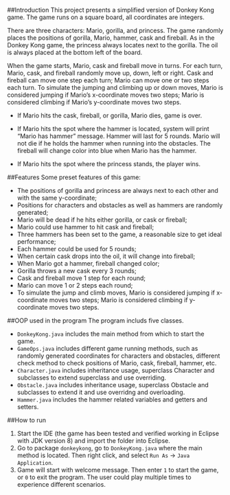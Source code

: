 
##Introduction
This project presents a simplified version of Donkey Kong game. The game runs on a square board, all coordinates are integers. 

There are three characters: Mario, gorilla, and princess. The game randomly places the positions of gorilla, Mario, hammer, cask and fireball. As in the Donkey Kong game, the princess always locates next to the gorilla. The oil is always placed at the bottom left of the board.

When the game starts, Mario, cask and fireball move in turns. For each turn, Mario, cask, and fireball randomly move up, down, left or right. Cask and fireball can move one step each turn; Mario can move one or two steps each turn. To simulate the jumping and climbing up or down moves, Mario is considered jumping if Mario’s x-coordinate moves two steps; Mario is considered climbing if Mario’s y-coordinate moves two steps.

* If Mario hits the cask, fireball, or gorilla, Mario dies, game is over.

* If Mario hits the spot where the hammer is located, system will print “Mario has hammer” message. Hammer will last for 5 rounds. Mario will not die if he holds the hammer when running into the obstacles. The fireball will change color into blue when Mario has the hammer.

* If Mario hits the spot where the princess stands, the player wins. 



##Features
Some preset features of this game: 

* The positions of gorilla and princess are always next to each other and with the same y-coordinate;
* Positions for characters and obstacles as well as hammers are randomly generated;
* Mario will be dead if he hits either gorilla, or cask or fireball;
* Mario could use hammer to hit cask and fireball;
* Three hammers has been set to the game, a reasonable size to get ideal performance;
* Each hammer could be used for 5 rounds;
* When certain cask drops into the oil, it will change into fireball;
* When Mario got a hammer, fireball changed color;
* Gorilla throws a new cask every 3 rounds; 
* Cask and fireball move 1 step for each round; 
* Mario can move 1 or 2 steps each round; 
* To simulate the jump and climb moves, Mario is considered jumping if x-coordinate moves two steps; Mario is considered climbing if y-coordinate moves two steps.


##OOP used in the program
The program includs five classes. 

* `DonkeyKong.java` includes the main method from which to start the game.
* `GameOps.java` includes different game running methods, such as randomly generated coordinates for characters and obstacles, different check method to check positions of Mario, cask, fireball, hammer, etc.
* `Character.java` includes inheritance usage, superclass Character and subclasses to extend superclass and use overriding.
* `Obstacle.java` includes inheritance usage, superclass Obstacle and subclasses to extend it and use overridng and overloading.
* `Hammer.java` includes the hammer related variables and getters and setters.



##How to run
1. Start the IDE (the game has been tested and verified working in Eclipse with JDK version 8) and import the folder into Eclipse. 
2. Go to package `donkeykong`, go to `DonkeyKong.java` where the main method is located. Then right click, and select `Run As` -> `Java Application`.
3. Game will start with welcome message. Then enter `1` to start the game, or `0` to exit the program. The user could play multiple times to experience different scenarios.